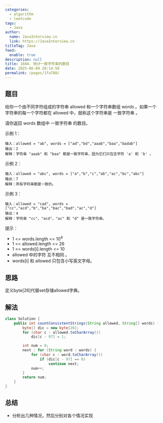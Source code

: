 ```yaml
---
categories: 
  - algorithm
  - leetcode
tags: 
  - Java
author: 
  name: JavaInterview.cn
  link: https://JavaInterview.cn
titleTag: Java
feed: 
  enable: true
description: null
title: 1684. 统计一致字符串的数目
date: 2025-06-09 20:14:58
permalink: /pages/1fa788/
---
```


## 题目

给你一个由不同字符组成的字符串 allowed 和一个字符串数组 words 。如果一个字符串的每一个字符都在 allowed 中，就称这个字符串是 一致字符串 。

请你返回 words 数组中 一致字符串 的数目。



示例 1：

    输入：allowed = "ab", words = ["ad","bd","aaab","baa","badab"]
    输出：2
    解释：字符串 "aaab" 和 "baa" 都是一致字符串，因为它们只包含字符 'a' 和 'b' 。
示例 2：

    输入：allowed = "abc", words = ["a","b","c","ab","ac","bc","abc"]
    输出：7
    解释：所有字符串都是一致的。
示例 3：

    输入：allowed = "cad", words = ["cc","acd","b","ba","bac","bad","ac","d"]
    输出：4
    解释：字符串 "cc"，"acd"，"ac" 和 "d" 是一致字符串。


提示：

* 1 <= words.length <= 10<sup>4</sup>
* 1 <= allowed.length <= 26
* 1 <= words[i].length <= 10
* allowed 中的字符 互不相同 。
* words[i] 和 allowed 只包含小写英文字母。

## 思路

定义byte[26]代替set存储allowed字典。

## 解法
```java
class Solution {
    public int countConsistentStrings(String allowed, String[] words) {
        byte[] dic = new byte[26];
        for (char c : allowed.toCharArray()) 
            dic[c - 97] = 1;

        int num = 0;
        next : for (String word : words) {
            for (char c : word.toCharArray()) 
                if (dic[c - 97] == 0) 
                    continue next;
            num++;
        }
        return num;
    }
}

```

## 总结

- 分析出几种情况，然后分别对各个情况实现 
